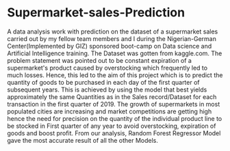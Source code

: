 # Supermarket-sales-Prediction
A data analysis work with prediction on the dataset of a supermarket sales carried out by my fellow team members and I during the Nigerian-German Center(Implemented by GIZ) sponsored boot-camp on Data science and Artificial Intelligence training. The Dataset was gotten from kaggle.com. The problem statement was pointed out to be  constant expiration of a supermarket's product caused by overstocking which frequently led to much losses. Hence, this led to the aim of this project which is to predict the quantity of goods to be purchased in each day of the first quarter of subsequent years. This is achieved by using the model that best yields approximately the same Quantities as in the Sales record/Dataset for each transaction in the first quarter of 2019.  The growth of supermarkets in most populated cities are increasing and market competitions are getting high hence the need for precision on the quantity of the individual product line to be stocked in First quarter of any year to avoid overstocking, expiration of goods and boost profit.
From our analysis, Random Forest Regressor Model gave the most accurate result of all the other Models.

